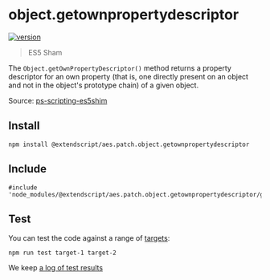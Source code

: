 # object.getownpropertydescriptor

[![version](https://img.shields.io/npm/v/@extendscript/aes.patch.object.getownpropertydescriptor.svg)](https://www.npmjs.org/package/@extendscript/aes.patch.object.getownpropertydescriptor)

> ES5 Sham

The `Object.getOwnPropertyDescriptor()` method returns a property descriptor for an own property (that is, one directly present on an object and not in the object's prototype chain) of a given object.

Source: [ps-scripting-es5shim](https://github.com/EugenTepin/ps-scripting-es5shim/blob/master/lib/Object/getOwnPropertyDescriptor.js)

## Install

    npm install @extendscript/aes.patch.object.getownpropertydescriptor

## Include

    #include 'node_modules/@extendscript/aes.patch.object.getownpropertydescriptor/getownpropertydescriptor.js'

## Test

You can test the code against a range of [targets](https://github.com/nbqx/fakestk/blob/master/resources/versions.json):

    npm run test target-1 target-2

We keep [a log of test results](./test/results_log.md)
